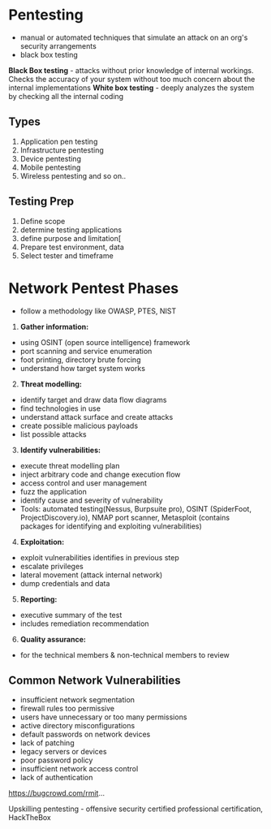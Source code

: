 # Pentesting
- manual or automated techniques that simulate an attack on an org's security arrangements
- black box testing 

**Black Box testing** - attacks without prior knowledge of internal workings. Checks the accuracy of your system without too much concern about the internal implementations
**White box testing** - deeply analyzes the system by checking all the internal coding

## Types
1) Application pen testing
2) Infrastructure pentesting
3) Device pentesting
4) Mobile pentesting
5) Wireless pentesting
and so on..

## Testing Prep
1. Define scope
2. determine testing applications
3. define purpose and limitation[
4. Prepare test environment, data
5. Select tester and timeframe

# Network Pentest Phases
- follow a methodology like OWASP, PTES, NIST
1) **Gather information:**
  - using OSINT (open source intelligence) framework
  - port scanning and service enumeration
  - foot printing, directory brute forcing
  - understand how target system works
2) **Threat modelling:**
  - identify target and draw data flow diagrams
  - find technologies in use
  - understand attack surface and create attacks
  - create possible malicious payloads
  - list possible attacks
3) **Identify vulnerabilities:**
  - execute threat modelling plan
  - inject arbitrary code and change execution flow
  - access control and user management
  - fuzz the application
  - identify cause and severity of vulnerability
  - Tools: automated testing(Nessus, Burpsuite pro), OSINT (SpiderFoot, ProjectDiscovery.io), NMAP port scanner, Metasploit (contains packages for identifying and exploiting vulnerabilities)
4) **Exploitation:**
  - exploit vulnerabilities identifies in previous step
  - escalate privileges
  - lateral movement (attack internal network)
  - dump credentials and data
5) **Reporting:**
  - executive summary of the test
  - includes remediation recommendation
6) **Quality assurance:**
  - for the technical members & non-technical members to review

## Common Network Vulnerabilities
- insufficient network segmentation
- firewall rules too permissive
- users have unnecessary or too many permissions
- active directory misconfigurations
- default passwords on network devices
- lack of patching
- legacy servers or devices
- poor password policy
- insufficient network access control
- lack of authentication

https://bugcrowd.com/rmit...

Upskilling pentesting - offensive security certified professional certification, HackTheBox
